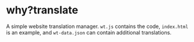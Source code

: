 # why?translate

A simple website translation manager. `wt.js` contains the code, `index.html` is an example, and `wt-data.json` can contain additional translations.
